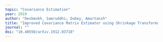 ```yaml
---
topic: "Covariance Estimation"
year: 2019
author: "Deshmukh, Samruddhi; Dubey, Amartansh"
title: "Improved Covariance Matrix Estimator using Shrinkage Transformation and Random Matrix Theory"
journal: ""
doi: "10.48550/arXiv.1912.03718"
---
```

